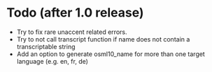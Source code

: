 # Todo (after 1.0 release)

* Try to fix rare unaccent related errors.
* Try to not call transcript function if name does not contain a transcriptable string
* Add an option to generate osml10_name for more than one target language (e.g. en, fr, de)
